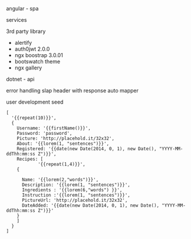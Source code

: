 angular - spa

services

3rd party library

-   alertify
-   auth0jwt 2.0.0
-   ngx boostrap 3.0.01
-   bootswatch theme
-   ngx gallery

dotnet - api

error handling
slap header with response
auto mapper

user development seed

```
[
  '{{repeat(10)}}',
  {
    Username: '{{firstName()}}',
    Password: 'password',
    Picture: 'http://placehold.it/32x32',
    About: '{{lorem(1, "sentences")}}',
    Registered: '{{date(new Date(2014, 0, 1), new Date(), "YYYY-MM-ddThh:mm:ss Z")}}',
    Recipes: [
            '{{repeat(1,4)}}',
    {

      Name: '{{lorem(2,"words")}}',
      Description: '{{lorem(1, "sentences")}}',
      Ingredients : '{{lorem(6,"words") }}',
      Instruction :'{{lorem(1, "sentences")}}',
      PictureUrl: 'http://placehold.it/32x32',
      DateAdded: '{{date(new Date(2014, 0, 1), new Date(), "YYYY-MM-ddThh:mm:ss Z")}}'
  	}
    ]
  }
]
```
